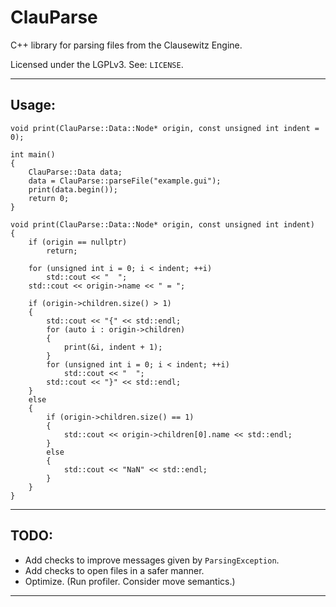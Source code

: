 # ClauParse
C++ library for parsing files from the Clausewitz Engine.

Licensed under the LGPLv3. See: `LICENSE`.

---

## Usage:

```
void print(ClauParse::Data::Node* origin, const unsigned int indent = 0);

int main()
{
    ClauParse::Data data;
    data = ClauParse::parseFile("example.gui");
    print(data.begin());
    return 0;
}

void print(ClauParse::Data::Node* origin, const unsigned int indent)
{
	if (origin == nullptr)
		return;
	
	for (unsigned int i = 0; i < indent; ++i)
		std::cout << "  ";
	std::cout << origin->name << " = ";
	
	if (origin->children.size() > 1)
	{
		std::cout << "{" << std::endl;
		for (auto i : origin->children)
		{
			print(&i, indent + 1);
		}
		for (unsigned int i = 0; i < indent; ++i)
			std::cout << "  ";
		std::cout << "}" << std::endl;
	}
	else
	{
		if (origin->children.size() == 1)
		{
			std::cout << origin->children[0].name << std::endl;
		}
		else
		{
			std::cout << "NaN" << std::endl;
		}
	}
}
```  

---

## TODO:

- Add checks to improve messages given by `ParsingException`.
- Add checks to open files in a safer manner.
- Optimize. (Run profiler. Consider move semantics.)

---